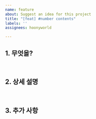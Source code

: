 ```yaml
---
name: feature
about: Suggest an idea for this project
title: "[feat] #number contents"
labels: ''
assignees: hoonyworld

---
```


## 1. 무엇을?

<br>

## 2. 상세 설명

<br>

## 3. 추가 사항
